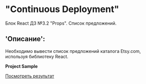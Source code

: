 # "Continuous Deployment"  
Блок React ДЗ №3.2 "Props". Список предложений. 

## 'Описание':  
Необходимо вывести список предложений каталога Etsy.com, используя библиотеку React.

**Project Sample**  

[Посмотреть результат](https://gronik4.github.io/react3.2ctslo/)
